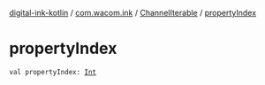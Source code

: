 [digital-ink-kotlin](../../index.md) / [com.wacom.ink](../index.md) / [ChannelIterable](index.md) / [propertyIndex](./property-index.md)

# propertyIndex

`val propertyIndex: `[`Int`](https://kotlinlang.org/api/latest/jvm/stdlib/kotlin/-int/index.html)